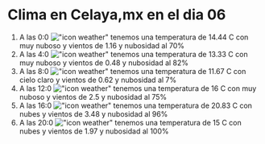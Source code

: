 # Clima en Celaya,mx en el dia 06

1. A las 0:0 !["icon weather"](http://openweathermap.org/img/w/04n.png) tenemos una temperatura de 14.44 C con muy nuboso y  vientos de 1.16 y nubosidad al 70%
1. A las 4:0 !["icon weather"](http://openweathermap.org/img/w/04n.png) tenemos una temperatura de 13.33 C con muy nuboso y  vientos de 0.48 y nubosidad al 82%
1. A las 8:0 !["icon weather"](http://openweathermap.org/img/w/01d.png) tenemos una temperatura de 11.67 C con cielo claro y  vientos de 0.62 y nubosidad al 7%
1. A las 12:0 !["icon weather"](http://openweathermap.org/img/w/04d.png) tenemos una temperatura de 16 C con muy nuboso y  vientos de 2.5 y nubosidad al 75%
1. A las 16:0 !["icon weather"](http://openweathermap.org/img/w/04d.png) tenemos una temperatura de 20.83 C con nubes y  vientos de 3.48 y nubosidad al 96%
1. A las 20:0 !["icon weather"](http://openweathermap.org/img/w/04n.png) tenemos una temperatura de 15 C con nubes y  vientos de 1.97 y nubosidad al 100%
